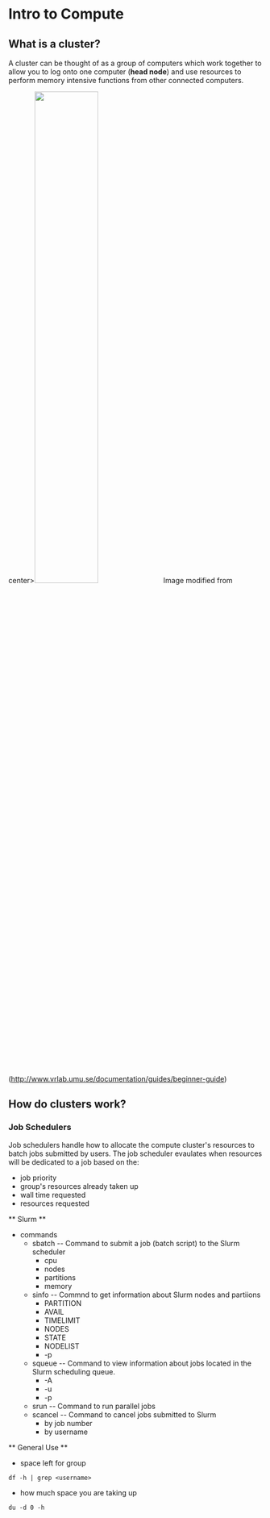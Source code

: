 # Intro to Compute


## What is a cluster?

A cluster can be thought of as a group of computers which work together to allow you to log onto one computer (**head node**) and use resources to perform memory intensive functions from other connected computers.

center><img src="https://i.imgur.com/2nl5zzP.png" width="50%"></a></center>
Image modified from (http://www.vrlab.umu.se/documentation/guides/beginner-guide)

## How do clusters work?



### Job Schedulers

Job schedulers handle how to allocate the compute cluster's resources to batch jobs submitted by users. The job scheduler evaulates when resources will be dedicated to a job based on the:

* job priority
* group's resources already taken up
* wall time requested
* resources requested


** Slurm ** 

* commands
    * sbatch -- Command to submit a job (batch script) to the Slurm scheduler
        * cpu
        * nodes
        * partitions
        * memory
    * sinfo -- Commnd to get information about Slurm nodes and partiions
        * PARTITION
        * AVAIL
        * TIMELIMIT
        * NODES
        * STATE
        * NODELIST
        * -p
    * squeue -- Command to view information about jobs located in the Slurm scheduling queue.
        * -A
        * -u
        * -p
    * srun -- Command to run parallel jobs
    * scancel -- Command to cancel jobs submitted to Slurm
        * by job number
        * by username

** General Use **

* space left for group

```
df -h | grep <username>
```

* how much space you are taking up

```
du -d 0 -h
``` 
